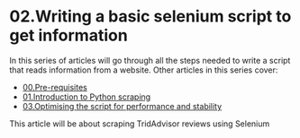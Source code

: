 <!-- 
https://github.com/adam-p/markdown-here/wiki/Markdown-Cheatsheet
-->
# 02.Writing a basic selenium script to get information
In this series of articles will go through all the steps needed to write a script that reads information from a website. Other articles in this series  cover:
* [00.Pre-requisites](00.Pre-requisites.md)
* [01.Introduction to Python scraping](01.PythonScraping.md)
* [03.Optimising the script for performance and stability](03.Optimisations.md)

This article will be about scraping TridAdvisor reviews using Selenium
